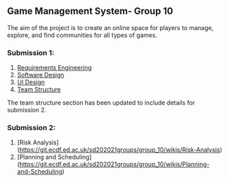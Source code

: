 ## Game Management System- Group 10
The aim of the project is to create an online space for players to manage, explore, and find communities for all types of games. 

### Submission 1:
1. [Requirements Engineering](https://git.ecdf.ed.ac.uk/sd202021groups/group_10/wikis/Requirements-Engineering)
2. [Software Design](https://git.ecdf.ed.ac.uk/sd202021groups/group_10/wikis/software_design)
3. [UI Design](https://git.ecdf.ed.ac.uk/sd202021groups/group_10/wikis/UI_design)
4. [Team Structure](https://git.ecdf.ed.ac.uk/sd202021groups/group_10/wikis/Team_structure)

The team structure section has been updated to include details for submission 2.

### Submission 2:
1. [Risk Analysis] (https://git.ecdf.ed.ac.uk/sd202021groups/group_10/wikis/Risk-Analysis)
2. [Planning and Scheduling] (https://git.ecdf.ed.ac.uk/sd202021groups/group_10/wikis/Planning-and-Scheduling)